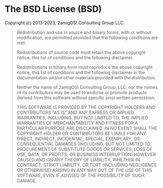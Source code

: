 # The BSD License (BSD)

Copyright (c) 2013-2023, 2amigOS! Consulting Group LLC.

> Redistribution and use in source and binary forms, with or without modification,
> are permitted provided that the following conditions are met:
>
>  Redistributions of source code must retain the above copyright notice, this
>  list of conditions and the following disclaimer.
>
>  Redistributions in binary form must reproduce the above copyright notice, this
>  list of conditions and the following disclaimer in the documentation and/or
>  other materials provided with the distribution.
>
>  Neither the name of 2amigOS! Consulting Group, LLC. nor the names of its
>  contributors may be used to endorse or promote products derived from
>  this software without specific prior written permission.
>
>THIS SOFTWARE IS PROVIDED BY THE COPYRIGHT HOLDERS AND CONTRIBUTORS "AS IS" AND
>ANY EXPRESS OR IMPLIED WARRANTIES, INCLUDING, BUT NOT LIMITED TO, THE IMPLIED
>WARRANTIES OF MERCHANTABILITY AND FITNESS FOR A PARTICULAR PURPOSE ARE
>DISCLAIMED. IN NO EVENT SHALL THE COPYRIGHT HOLDER OR CONTRIBUTORS BE LIABLE FOR
>ANY DIRECT, INDIRECT, INCIDENTAL, SPECIAL, EXEMPLARY, OR CONSEQUENTIAL DAMAGES
>(INCLUDING, BUT NOT LIMITED TO, PROCUREMENT OF SUBSTITUTE GOODS OR SERVICES;
>LOSS OF USE, DATA, OR PROFITS; OR BUSINESS INTERRUPTION) HOWEVER CAUSED AND ON
>ANY THEORY OF LIABILITY, WHETHER IN CONTRACT, STRICT LIABILITY, OR TORT
>(INCLUDING NEGLIGENCE OR OTHERWISE) ARISING IN ANY WAY OUT OF THE USE OF THIS
>SOFTWARE, EVEN IF ADVISED OF THE POSSIBILITY OF SUCH DAMAGE.
